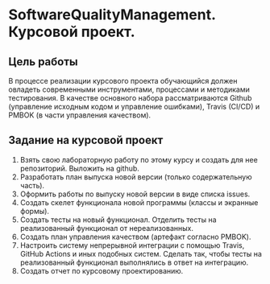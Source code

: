 # SoftwareQualityManagement. Курсовой проект.
## Цель работы
В процессе реализации курсового проекта обучающийся должен овладеть современными инструментами, процессами и методиками тестирования. В качестве основного набора рассматриваются Github (управление исходным кодом и управление ошибками), Travis (CI/CD) и PMBOK (в части управления качеством).

## Задание на курсовой проект
1. Взять свою лабораторную работу по этому курсу и создать для нее репозиторий. Выложить на github.
2. Разработать план выпуска новой версии (только содержательную часть).
3. Оформить работы по выпуску новой версии в виде списка issues.
4. Создать скелет функционала новой программы (классы и экранные формы).
5. Создать тесты на новый функционал. Отделить тесты на реализованный функционал от нереализованных.
6. Создать план управления качеством (артефакт согласно PMBOK).
7. Настроить систему непрерывной интеграции с помощью Travis, GitHub Actions и иных подобных систем. Сделать так, чтобы тесты на реализованный функционал выполнялись в ответ на интеграцию.
8. Создать отчет по курсовому проектированию.
